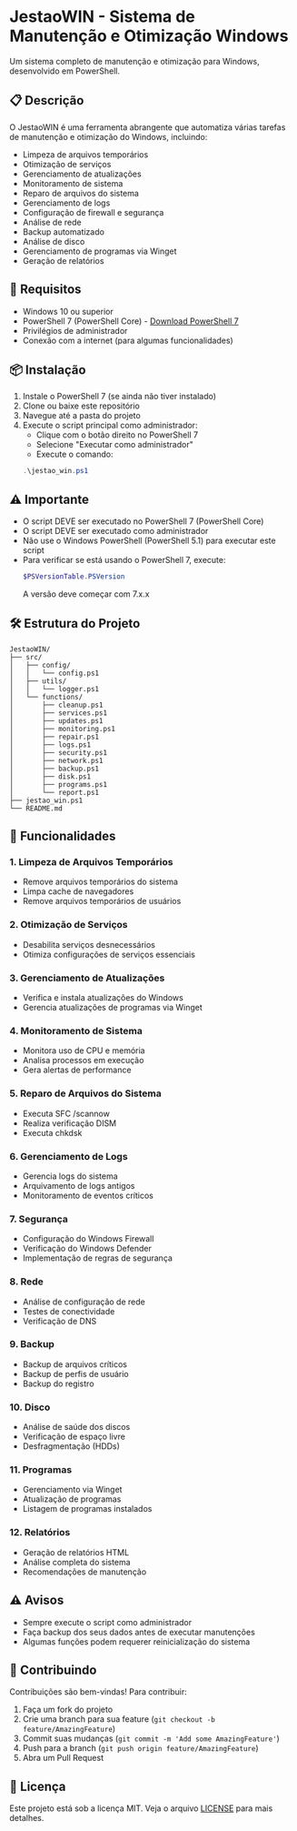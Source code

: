 # JestaoWIN - Sistema de Manutenção e Otimização Windows

Um sistema completo de manutenção e otimização para Windows, desenvolvido em PowerShell.

## 📋 Descrição

O JestaoWIN é uma ferramenta abrangente que automatiza várias tarefas de manutenção e otimização do Windows, incluindo:

- Limpeza de arquivos temporários
- Otimização de serviços
- Gerenciamento de atualizações
- Monitoramento de sistema
- Reparo de arquivos do sistema
- Gerenciamento de logs
- Configuração de firewall e segurança
- Análise de rede
- Backup automatizado
- Análise de disco
- Gerenciamento de programas via Winget
- Geração de relatórios

## 🚀 Requisitos

- Windows 10 ou superior
- PowerShell 7 (PowerShell Core) - [Download PowerShell 7](https://aka.ms/powershell-release?tag=stable)
- Privilégios de administrador
- Conexão com a internet (para algumas funcionalidades)

## 📦 Instalação

1. Instale o PowerShell 7 (se ainda não tiver instalado)
2. Clone ou baixe este repositório
3. Navegue até a pasta do projeto
4. Execute o script principal como administrador:
   - Clique com o botão direito no PowerShell 7
   - Selecione "Executar como administrador"
   - Execute o comando:
   ```powershell
   .\jestao_win.ps1
   ```

## ⚠️ Importante

- O script DEVE ser executado no PowerShell 7 (PowerShell Core)
- O script DEVE ser executado como administrador
- Não use o Windows PowerShell (PowerShell 5.1) para executar este script
- Para verificar se está usando o PowerShell 7, execute:
  ```powershell
  $PSVersionTable.PSVersion
  ```
  A versão deve começar com 7.x.x

## 🛠️ Estrutura do Projeto

```
JestaoWIN/
├── src/
│   ├── config/
│   │   └── config.ps1
│   ├── utils/
│   │   └── logger.ps1
│   └── functions/
│       ├── cleanup.ps1
│       ├── services.ps1
│       ├── updates.ps1
│       ├── monitoring.ps1
│       ├── repair.ps1
│       ├── logs.ps1
│       ├── security.ps1
│       ├── network.ps1
│       ├── backup.ps1
│       ├── disk.ps1
│       ├── programs.ps1
│       └── report.ps1
├── jestao_win.ps1
└── README.md
```

## 📝 Funcionalidades

### 1. Limpeza de Arquivos Temporários
- Remove arquivos temporários do sistema
- Limpa cache de navegadores
- Remove arquivos temporários de usuários

### 2. Otimização de Serviços
- Desabilita serviços desnecessários
- Otimiza configurações de serviços essenciais

### 3. Gerenciamento de Atualizações
- Verifica e instala atualizações do Windows
- Gerencia atualizações de programas via Winget

### 4. Monitoramento de Sistema
- Monitora uso de CPU e memória
- Analisa processos em execução
- Gera alertas de performance

### 5. Reparo de Arquivos do Sistema
- Executa SFC /scannow
- Realiza verificação DISM
- Executa chkdsk

### 6. Gerenciamento de Logs
- Gerencia logs do sistema
- Arquivamento de logs antigos
- Monitoramento de eventos críticos

### 7. Segurança
- Configuração do Windows Firewall
- Verificação do Windows Defender
- Implementação de regras de segurança

### 8. Rede
- Análise de configuração de rede
- Testes de conectividade
- Verificação de DNS

### 9. Backup
- Backup de arquivos críticos
- Backup de perfis de usuário
- Backup do registro

### 10. Disco
- Análise de saúde dos discos
- Verificação de espaço livre
- Desfragmentação (HDDs)

### 11. Programas
- Gerenciamento via Winget
- Atualização de programas
- Listagem de programas instalados

### 12. Relatórios
- Geração de relatórios HTML
- Análise completa do sistema
- Recomendações de manutenção

## ⚠️ Avisos

- Sempre execute o script como administrador
- Faça backup dos seus dados antes de executar manutenções
- Algumas funções podem requerer reinicialização do sistema

## 🤝 Contribuindo

Contribuições são bem-vindas! Para contribuir:

1. Faça um fork do projeto
2. Crie uma branch para sua feature (`git checkout -b feature/AmazingFeature`)
3. Commit suas mudanças (`git commit -m 'Add some AmazingFeature'`)
4. Push para a branch (`git push origin feature/AmazingFeature`)
5. Abra um Pull Request

## 📄 Licença

Este projeto está sob a licença MIT. Veja o arquivo [LICENSE](LICENSE) para mais detalhes.